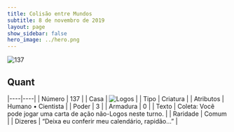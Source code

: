```yaml
---
title: Colisão entre Mundos
subtitle: 8 de novembro de 2019
layout: page
show_sidebar: false
hero_image: ../hero.png
---
```


![137](https://cdn.keyforgegame.com/media/card_front/pt/452_137_QP9G88MX98G9_pt.png)

## Quant

|----|----|
| Número | 137 |
| Casa | ![Logos](https://archonarcana.com/images/thumb/c/ce/Logos.png/22px-Logos.png "Logos") |
| Tipo | Criatura |
| Atributos | Humano • Cientista |
| Poder | 3 |
| Armadura | 0 |
| Texto | Coleta: Você pode jogar uma carta de ação não-Logos neste turno. |
| Raridade | Comum |
| Dizeres | “Deixa eu conferir meu calendário, rapidão…” |
